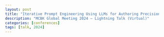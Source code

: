 ```yaml
---
layout: post
title: "Iterative Prompt Engineering Using LLMs for Authoring Precision Feedback Messages"
description: "MCBK Global Meeting 2024 — Lightning Talk (Virtual)"
categories: [conferences]
tags: [talk, 2024]
---
```

